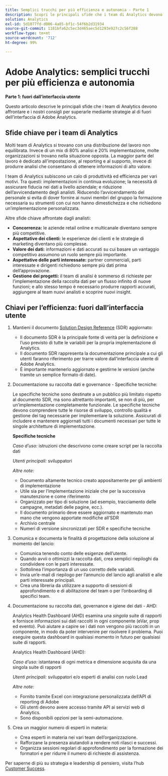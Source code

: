 ```yaml
---
title: Semplici trucchi per più efficienza e autonomia - Parte 1
description: Scopri le principali sfide che i team di Analytics devono affrontare e i nostri consigli per superarle mediante strategie al di fuori dell’interfaccia utente di Adobe Analytics.
solution: Analytics
exl-id: 5d1077fd-d006-4a85-bf1c-54f6b2d31934
source-git-commit: 1181bfa62c5ec3d465aec5d1293e927c2c56f288
workflow-type: tm+mt
source-wordcount: '712'
ht-degree: 99%

---
```


# Adobe Analytics: semplici trucchi per più efficienza e autonomia

**Parte 1: fuori dall’interfaccia utente**

Questo articolo descrive le principali sfide che i team di Analytics devono affrontare e i nostri consigli per superarle mediante strategie al di fuori dell’interfaccia di Adobe Analytics.

## Sfide chiave per i team di Analytics

Molti team di Analytics si trovano con una distribuzione del lavoro non equilibrata. Invece di un mix di 80% analisi e 20% implementazione, molte organizzazioni si trovano nella situazione opposta. La maggior parte del lavoro è dedicato all’impostazione, al reporting e al supporto, invece di produrre analisi che consentano di ottenere informazioni di alto valore.

I team di Analytics subiscono un calo di produttività ed efficienza per vari motivi. Tra questi: implementazioni in continua evoluzione; la necessità di assicurare fiducia nei dati a livello aziendale; e riduzione dell’avvicendamento degli analisti. Riducendo l’avvicendamento del personale si evita di dover fornire ai nuovi membri del gruppo la formazione necessaria su strumenti con cui non hanno dimestichezza e che richiedono un’implementazione personalizzata.

Altre sfide chiave affrontate dagli analisti:

* **Concorrenza:** le aziende retail online e multicanale diventano sempre più competitive.
* **Aspettative dei clienti:** le esperienze dei clienti e le strategie di marketing diventano più complesse.
* **Valore dei dati:** informazioni e dati accurati su cui basare un vantaggio competitivo assumono un ruolo sempre più importante.
* **Aspettative delle parti interessate:** partner commerciali, parti interessate e dirigenti richiedono sempre più dati prima dell’approvazione.
* **Gestione dei progetti:** il team di analisi è sommerso di richieste per l’implementazione della raccolta dati per un flusso infinito di nuove funzioni; e allo stesso tempo è necessario produrre rapporti accurati, aggiungere al team nuovi analisti e scoprire nuovi insight.

## Chiavi per l’efficienza: fuori dall’interfaccia utente

1. Mantieni il documento [Solution Design Reference](/help/implementation/implementation-basics/creating-and-maintaining-an-sdr.md) (SDR) aggiornato:

   * Il documento SDR è la principale fonte di verità per la definizione e l’uso previsto di tutte le variabili per la propria implementazione di Analytics.
   * Il documento SDR rappresenta la documentazione principale a cui gli utenti faranno riferimento per trarre valore dall’interfaccia utente di Adobe Analytics.
   * È importante mantenerlo aggiornato e gestirne le versioni (anche tramite un semplice formato di date).

1. Documentazione su raccolta dati e governance - Specifiche tecniche:

   Le specifiche tecniche sono destinate a un pubblico più limitato rispetto al documento SDR, ma sono altrettanto importanti, se non di più, per un’implementazione completamente funzionale. Le specifiche tecniche devono comprendere tutte le risorse di sviluppo, controllo qualità e gestione dei tag necessarie per implementare la soluzione. Assicurati di includere e mantenere aggiornati tutti i documenti necessari per tutte le singole architetture di implementazione.

   **Specifiche tecniche**

   _Caso d’uso:_ istruzioni che descrivono come creare script per la raccolta dati

   _Utenti principali:_ sviluppatori

   _Altre note:_

   * Documento altamente tecnico creato appositamente per gli ambienti di implementazione
   * Utile sia per l’implementazione iniziale che per la successiva manutenzione e come riferimento
   * Organizzato per tipo di soluzione (ad esempio, tracciamento delle campagne, metadati delle pagine, ecc.).
   * Il documento primario deve essere aggiornato e mantenuto man mano che vengono apportate modifiche all’SDR
   * Archivio centrale
   * Numeri di versione sincronizzati per SDR e specifiche tecniche

1. Comunica e documenta le finalità di progettazione della soluzione al momento del lancio:

   * Comunica tenendo conto delle esigenze dell’utente.
   * Quando avvii o ottimizzi la raccolta dati, crea semplici riepiloghi da condividere con le parti interessate.
   * Sottolinea l’importanza di un uso corretto delle variabili.
   * Invia un’e-mail di riepilogo per l’annuncio del lancio agli analisti e alle parti interessate principali.
   * Crea una libreria da utilizzare a supporto di sessioni di approfondimento e di abilitazione del team o per l’onboarding di specifici team.

1. Documentazione su raccolta dati, governance e igiene dei dati - AHD:

   Analytics Health Dashboard (AHD) esamina una _singola_ suite di rapporti e fornisce informazioni sui dati raccolti in ogni componente (eVar, prop ed evento). Può aiutare a capire se i dati non vengono più raccolti in un componente, in modo da poter intervenire per risolvere il problema. Puoi eseguire questa dashboard in qualsiasi momento in futuro per qualsiasi suite di rapporti.

   Analytics Health Dashboard (AHD):

   _Caso d’uso:_ istantanea di ogni metrica e dimensione acquisita da una singola suite di rapporti

   _Utenti principali:_ sviluppatori e/o esperti di analisi con ruolo Lead

   _Altre note:_
   * Fornito tramite Excel con integrazione personalizzata dell’API di reporting di Adobe
   * Gli utenti devono avere accesso tramite API ai servizi web di Analytics.
   * Sono disponibili opzioni per la semi-automazione.

1. Crea un maggior numero di esperti in materia:

   * Crea esperti in materia nei vari team dell’organizzazione.
   * Rafforzane la presenza aiutandoli a rendere noti rilasci e successi.
   * Organizza sessioni regolari di approfondimento per la formazione dei formatori e per ridurre il numero di richieste di assistenza.

Per saperne di più su strategia e leadership di pensiero, visita l’hub [Customer Success](https://experienceleague.adobe.com/docs/customer-success/customer-success/overview.html).